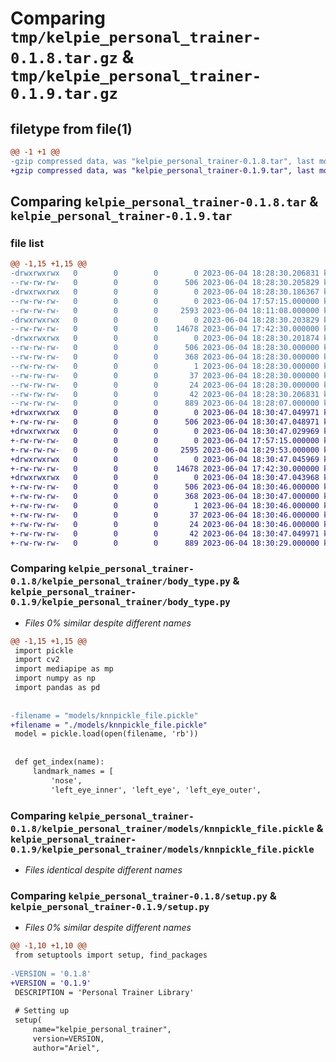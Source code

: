 # Comparing `tmp/kelpie_personal_trainer-0.1.8.tar.gz` & `tmp/kelpie_personal_trainer-0.1.9.tar.gz`

## filetype from file(1)

```diff
@@ -1 +1 @@
-gzip compressed data, was "kelpie_personal_trainer-0.1.8.tar", last modified: Sun Jun  4 18:28:30 2023, max compression
+gzip compressed data, was "kelpie_personal_trainer-0.1.9.tar", last modified: Sun Jun  4 18:30:47 2023, max compression
```

## Comparing `kelpie_personal_trainer-0.1.8.tar` & `kelpie_personal_trainer-0.1.9.tar`

### file list

```diff
@@ -1,15 +1,15 @@
-drwxrwxrwx   0        0        0        0 2023-06-04 18:28:30.206831 kelpie_personal_trainer-0.1.8/
--rw-rw-rw-   0        0        0      506 2023-06-04 18:28:30.205829 kelpie_personal_trainer-0.1.8/PKG-INFO
-drwxrwxrwx   0        0        0        0 2023-06-04 18:28:30.186367 kelpie_personal_trainer-0.1.8/kelpie_personal_trainer/
--rw-rw-rw-   0        0        0        0 2023-06-04 17:57:15.000000 kelpie_personal_trainer-0.1.8/kelpie_personal_trainer/__init__.py
--rw-rw-rw-   0        0        0     2593 2023-06-04 18:11:08.000000 kelpie_personal_trainer-0.1.8/kelpie_personal_trainer/body_type.py
-drwxrwxrwx   0        0        0        0 2023-06-04 18:28:30.203829 kelpie_personal_trainer-0.1.8/kelpie_personal_trainer/models/
--rw-rw-rw-   0        0        0    14678 2023-06-04 17:42:30.000000 kelpie_personal_trainer-0.1.8/kelpie_personal_trainer/models/knnpickle_file.pickle
-drwxrwxrwx   0        0        0        0 2023-06-04 18:28:30.201874 kelpie_personal_trainer-0.1.8/kelpie_personal_trainer.egg-info/
--rw-rw-rw-   0        0        0      506 2023-06-04 18:28:30.000000 kelpie_personal_trainer-0.1.8/kelpie_personal_trainer.egg-info/PKG-INFO
--rw-rw-rw-   0        0        0      368 2023-06-04 18:28:30.000000 kelpie_personal_trainer-0.1.8/kelpie_personal_trainer.egg-info/SOURCES.txt
--rw-rw-rw-   0        0        0        1 2023-06-04 18:28:30.000000 kelpie_personal_trainer-0.1.8/kelpie_personal_trainer.egg-info/dependency_links.txt
--rw-rw-rw-   0        0        0       37 2023-06-04 18:28:30.000000 kelpie_personal_trainer-0.1.8/kelpie_personal_trainer.egg-info/requires.txt
--rw-rw-rw-   0        0        0       24 2023-06-04 18:28:30.000000 kelpie_personal_trainer-0.1.8/kelpie_personal_trainer.egg-info/top_level.txt
--rw-rw-rw-   0        0        0       42 2023-06-04 18:28:30.206831 kelpie_personal_trainer-0.1.8/setup.cfg
--rw-rw-rw-   0        0        0      889 2023-06-04 18:28:07.000000 kelpie_personal_trainer-0.1.8/setup.py
+drwxrwxrwx   0        0        0        0 2023-06-04 18:30:47.049971 kelpie_personal_trainer-0.1.9/
+-rw-rw-rw-   0        0        0      506 2023-06-04 18:30:47.048971 kelpie_personal_trainer-0.1.9/PKG-INFO
+drwxrwxrwx   0        0        0        0 2023-06-04 18:30:47.029969 kelpie_personal_trainer-0.1.9/kelpie_personal_trainer/
+-rw-rw-rw-   0        0        0        0 2023-06-04 17:57:15.000000 kelpie_personal_trainer-0.1.9/kelpie_personal_trainer/__init__.py
+-rw-rw-rw-   0        0        0     2595 2023-06-04 18:29:53.000000 kelpie_personal_trainer-0.1.9/kelpie_personal_trainer/body_type.py
+drwxrwxrwx   0        0        0        0 2023-06-04 18:30:47.045969 kelpie_personal_trainer-0.1.9/kelpie_personal_trainer/models/
+-rw-rw-rw-   0        0        0    14678 2023-06-04 17:42:30.000000 kelpie_personal_trainer-0.1.9/kelpie_personal_trainer/models/knnpickle_file.pickle
+drwxrwxrwx   0        0        0        0 2023-06-04 18:30:47.043968 kelpie_personal_trainer-0.1.9/kelpie_personal_trainer.egg-info/
+-rw-rw-rw-   0        0        0      506 2023-06-04 18:30:46.000000 kelpie_personal_trainer-0.1.9/kelpie_personal_trainer.egg-info/PKG-INFO
+-rw-rw-rw-   0        0        0      368 2023-06-04 18:30:47.000000 kelpie_personal_trainer-0.1.9/kelpie_personal_trainer.egg-info/SOURCES.txt
+-rw-rw-rw-   0        0        0        1 2023-06-04 18:30:46.000000 kelpie_personal_trainer-0.1.9/kelpie_personal_trainer.egg-info/dependency_links.txt
+-rw-rw-rw-   0        0        0       37 2023-06-04 18:30:46.000000 kelpie_personal_trainer-0.1.9/kelpie_personal_trainer.egg-info/requires.txt
+-rw-rw-rw-   0        0        0       24 2023-06-04 18:30:46.000000 kelpie_personal_trainer-0.1.9/kelpie_personal_trainer.egg-info/top_level.txt
+-rw-rw-rw-   0        0        0       42 2023-06-04 18:30:47.049971 kelpie_personal_trainer-0.1.9/setup.cfg
+-rw-rw-rw-   0        0        0      889 2023-06-04 18:30:29.000000 kelpie_personal_trainer-0.1.9/setup.py
```

### Comparing `kelpie_personal_trainer-0.1.8/kelpie_personal_trainer/body_type.py` & `kelpie_personal_trainer-0.1.9/kelpie_personal_trainer/body_type.py`

 * *Files 0% similar despite different names*

```diff
@@ -1,15 +1,15 @@
 import pickle
 import cv2
 import mediapipe as mp
 import numpy as np
 import pandas as pd
 
 
-filename = "models/knnpickle_file.pickle"
+filename = "./models/knnpickle_file.pickle"
 model = pickle.load(open(filename, 'rb'))
 
 
 def get_index(name):
     landmark_names = [
         'nose',
         'left_eye_inner', 'left_eye', 'left_eye_outer',
```

### Comparing `kelpie_personal_trainer-0.1.8/kelpie_personal_trainer/models/knnpickle_file.pickle` & `kelpie_personal_trainer-0.1.9/kelpie_personal_trainer/models/knnpickle_file.pickle`

 * *Files identical despite different names*

### Comparing `kelpie_personal_trainer-0.1.8/setup.py` & `kelpie_personal_trainer-0.1.9/setup.py`

 * *Files 0% similar despite different names*

```diff
@@ -1,10 +1,10 @@
 from setuptools import setup, find_packages
 
-VERSION = '0.1.8'
+VERSION = '0.1.9'
 DESCRIPTION = 'Personal Trainer Library'
 
 # Setting up
 setup(
     name="kelpie_personal_trainer",
     version=VERSION,
     author="Ariel",
```

